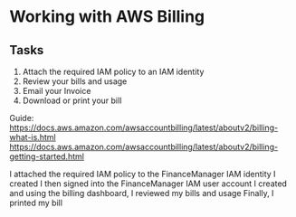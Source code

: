# Working with AWS Billing

## Tasks

1. Attach the required IAM policy to an IAM identity
2. Review your bills and usage
3. Email your Invoice
4. Download or print your bill


Guide: 
https://docs.aws.amazon.com/awsaccountbilling/latest/aboutv2/billing-what-is.html
https://docs.aws.amazon.com/awsaccountbilling/latest/aboutv2/billing-getting-started.html


I attached the required IAM policy to the FinanceManager IAM identity I created
I then signed into the FinanceManager IAM user account I created and using the billing dashboard, I reviewed my bills and usage
Finally, I printed my bill

